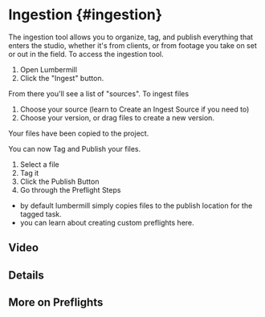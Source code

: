 # Ingestion {#ingestion}

The ingestion tool allows you to organize, tag, and publish everything that enters the studio, whether it's from clients, or from footage you take on set or out in the field. To access the ingestion tool.

1) Open Lumbermill
2) Click the "Ingest" button.

From there you'll see a list of "sources".   To ingest files

1) Choose your source (learn to Create an Ingest Source if you need to)
2) Choose your version, or drag files to create a new version.

Your files have been copied to the project. 

You can now Tag and Publish your files. 

1) Select a file
2) Tag it
3) Click the Publish Button
4) Go through the Preflight Steps
  * by default lumbermill simply copies files to the publish location for the tagged task.
  * you can learn about creating custom preflights here.

## Video

## Details

## More on Preflights
